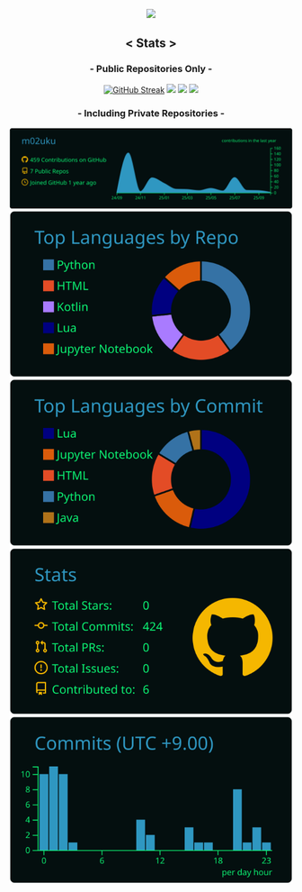 <div align="center">

<p><a href="#"><img src="https://komarev.com/ghpvc/?username=m02uku&color=00A806"></a></p>

<h2>&lt; Stats &gt;</h2>

<h3>- Public Repositories Only -</h3>

<a href="#"><img src="https://streak-stats.demolab.com/?user=m02uku&theme=ads-juicy-fresh&hide_total_contributions=true" alt="GitHub Streak" /></a>
<a href="#"><img src="https://github-readme-stats.vercel.app/api?username=m02uku&show_icons=true&theme=blue-green" /></a>
<a href="#"><img src="https://github-readme-stats.vercel.app/api/top-langs/?username=m02uku&layout=compact&theme=blue-green"  /></a>
<a href="#"><img src="https://github-profile-trophy.vercel.app/?username=m02uku&theme=matrix" /></a>

<h3>- Including Private Repositories -</h3>

<a href="#"><img src="https://raw.githubusercontent.com/m02uku/m02uku/main/profile-summary-card-output/blue_green/0-profile-details.svg" /></a>
<a href="#"><img src="https://raw.githubusercontent.com/m02uku/m02uku/main/profile-summary-card-output/blue_green/1-repos-per-language.svg" /></a>
<a href="#"><img src="https://raw.githubusercontent.com/m02uku/m02uku/main/profile-summary-card-output/blue_green/2-most-commit-language.svg" /></a>
<a href="#"><img src="https://raw.githubusercontent.com/m02uku/m02uku/main/profile-summary-card-output/blue_green/3-stats.svg" /></a>
<a href="#"><img src="https://raw.githubusercontent.com/m02uku/m02uku/main/profile-summary-card-output/blue_green/4-productive-time.svg" /></a>

</div>

